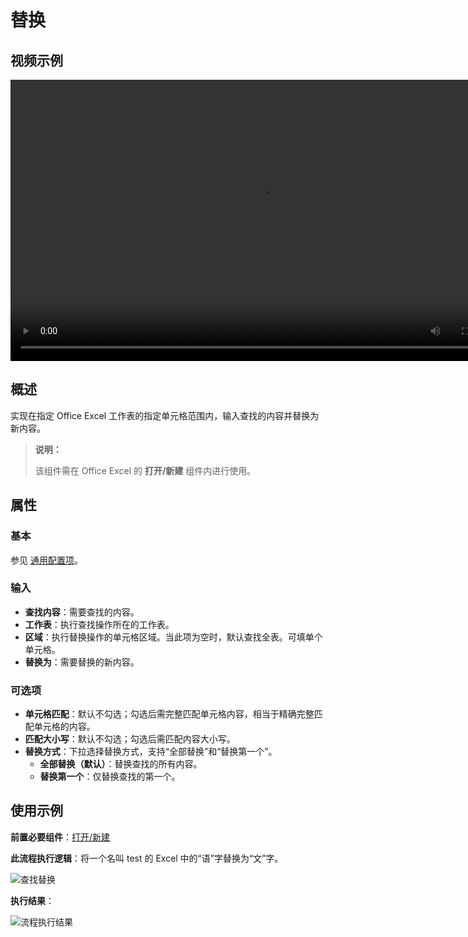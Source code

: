 # 替换

## 视频示例

<video controls height='450px' width='800px' src="https://encooacademy.oss-cn-shanghai.aliyuncs.com/activity/Replace.mp4"></video>

## 概述

实现在指定 Office Excel 工作表的指定单元格范围内，输入查找的内容并替换为新内容。

> **说明：**
>
> 该组件需在 Office Excel 的 **打开/新建** 组件内进行使用。

## 属性

### 基本

参见 [通用配置项](../Appendix/CommonConfigurationItems.md)。

### 输入

- **查找内容**：需要查找的内容。
- **工作表**：执行查找操作所在的工作表。
- **区域**：执行替换操作的单元格区域。当此项为空时，默认查找全表。可填单个单元格。
- **替换为**：需要替换的新内容。

### 可选项

- **单元格匹配**：默认不勾选；勾选后需完整匹配单元格内容，相当于精确完整匹配单元格的内容。
- **匹配大小写**：默认不勾选；勾选后需匹配内容大小写。
- **替换方式**：下拉选择替换方式，支持“全部替换”和“替换第一个”。
  - **全部替换（默认）**：替换查找的所有内容。
  - **替换第一个**：仅替换查找的第一个。

## 使用示例

**前置必要组件**：[打开/新建](../OfficeExcel/OpenExcel.md)

**此流程执行逻辑**：将一个名叫 test 的 Excel 中的“语”字替换为“文”字。

![查找替换](https://docimages.blob.core.chinacloudapi.cn/images/Activities/officeexcelreplace20210224.png)

**执行结果**：

![流程执行结果](https://docimages.blob.core.chinacloudapi.cn/images/Activities/officeexcelreplaceresultdata20210224.png)
